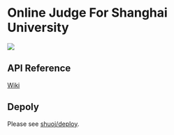 
# Online Judge For Shanghai University
![](https://travis-ci.org/shuoj/shu-online-judge.svg?branch=master)

## API Reference
[Wiki](https://github.com/shuoj/shu-online-judge/wiki)

## Depoly

Please see [shuoj/deploy](https://github.com/shuoj/deploy).
